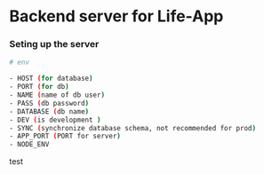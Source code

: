 # Backend server for Life-App

### Seting up the server

```bash
# env

- HOST (for database)
- PORT (for db)
- NAME (name of db user)
- PASS (db password)
- DATABASE (db name)
- DEV (is development )
- SYNC (synchronize database schema, not recommended for prod)
- APP_PORT (PORT for server)
- NODE_ENV


```

test
